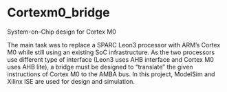 # Cortexm0_bridge
System-on-Chip design for Cortex M0

The main task was to replace a SPARC Leon3 processor with ARM’s Cortex M0 while still using an existing SoC infrastructure. As the two processors use different type of interface (Leon3 uses AHB interface and Cortex M0 uses AHB lite), a bridge must be designed to “translate” the given instructions of Cortex M0 to the AMBA bus. In this project, ModelSim and Xilinx ISE are used for design and simulation.
